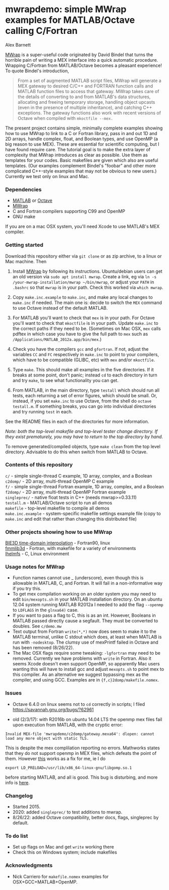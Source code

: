 # mwrapdemo: simple MWrap examples for MATLAB/Octave calling C/Fortran

  Alex Barnett

[MWrap](https://github.com/zgimbutas/mwrap) is a super-useful code originated by David Bindel that turns the horrible pain of writing a MEX interface into a quick automatic procedure. Wrapping C/Fortran from MATLAB/Octave becomes a pleasant experience! To quote Bindel's introduction,

>From a set of augmented MATLAB script files, MWrap will generate a MEX gateway to desired C/C\++ and FORTRAN function calls and MATLAB function files to access that gateway. MWrap takes care of the details of converting to and from MATLAB's data structures, allocating and freeing temporary storage, handling object upcasts (even in the presence of multiple inheritance), and catching C\++ exceptions. The gateway functions also work with recent versions of Octave when compiled with `mkoctfile --mex.`

The present project contains simple, minimally complete examples showing how to use MWrap to link to a C or Fortran library, pass in and out 1D and 2D arrays, handle complex, float, and Boolean types, and use OpenMP (a big reason to use MEX). These are essential for scientific computing, but I have found require care. The tutorial goal is to make the extra layer of complexity that MWrap introduces as clear as possible. Use them as templates for your codes. Basic makefiles are given which also are useful templates. (Our examples complement Bindel's "foobar" and other more complicated C++-style examples that may not be obvious to new users.) Currently we test only on linux and Mac.


### Dependencies

* [MATLAB](http://www.mathworks.com/products/matlab) or [Octave](https://octave.org)  
* [MWrap](https://github.com/zgimbutas/mwrap)  
* C and Fortran compilers supporting C99 and OpenMP  
* GNU make  

If you are on a mac OSX system, you'll need Xcode to use MATLAB's MEX compiler.


### Getting started

Download this repository either via `git clone` or as zip archive, to a linux or Mac machine. Then

1. Install [MWrap](https://github.com/zgimbutas/mwrap) by following its instructions. Ubuntu/debian users can get an old version via `sudo apt install mwrap`. Create a link, eg via `ln -s /your-mwrap-installation/mwrap ~/bin/mwrap`, or adjust your `PATH` in `.bashrc` so that `mwrap` is in your path. Check this worked via `which mwrap`.

1. Copy `make.inc.example` to `make.inc`, and make any local changes to `make.inc` if needed. The main one is: decide to switch the `MEX` command to use Octave instead of the default MATLAB.

1. For MATLAB you'll want to check that `mex` is in your path. For Octave you'll want to check that `mkoctfile` is in your path. Update `make.inc` to the correct paths if they need to be. (Sometimes on Mac OSX, `mex` calls pdftex in which case you have to give the full path to `mex` such as `/Applications/MATLAB_2012a.app/bin/mex`.)

1. Check you have the compilers `gcc` and `gfortran`. If not, adjust the variables `CC` and `FC` respectively in `make.inc` to point to your compilers, which have to be compatible (GLIBC, etc) with `mex` and/or `mkoctfile`.

1. Type `make`. This should make all examples in the five directories. If it breaks at some point, don't panic; instead `cd` to each directory in turn and try `make`, to see what functionality you can get.

1. From MATLAB, in the main directory, type `testall` which should run all tests, each returning a set of error figures, which should be small. Or, instead, if you set `make.inc` to use Octave, from the shell do `octave testall.m`. If something breaks, you can go into individual directories and try running `test` in each.

See the README files in each of the directories for more information.

*Note: both the top-level makefile and top-level tester change directory. If they exist prematurely, you may have to return to the top directory by hand.*

To remove generated/compiled objects, type `make clean` from the top level directory. Advisable to do this when switch from MATLAB to Octave.


### Contents of this repository

`c/` - simple single-thread C example, 1D array, complex, and a Boolean  
`c2domp/` - 2D array, multi-thread OpenMP C example  
`f/` - simple single-thread Fortran example, 1D array, complex, and a Boolean  
`f2domp/` - 2D array, multi-thread OpenMP Fortran example  
`singleprec/` - native float tests in C++ (needs mwrap>=0.33.11)  
`testall.m` - MATLAB/Octave script to run all demos  
`makefile` - top-level makefile to compile all demos  
`make.inc.example` - system-specific makefile settings example file (copy to `make.inc` and edit that rather than changing this distributed file)  


### Other projects showing how to use MWrap

[BIE3D time-domain interpolation](https://github.com/ahbarnett/BIE3D/tree/master/timedomainwaveeqn/timeinterp) - Fortran90, linux  
[fmmlib3d](https://github.com/zgimbutas/fmmlib3d/tree/master/matlab) - Fortran, with makefile for a variety of environments  
[lhelmfs](https://math.dartmouth.edu/~ahb/software/lhelmfs.tgz) - C, Linux environment  


### Usage notes for MWrap

* Function names cannot use _ (underscore), even though this is allowable in MATLAB, C, and Fortran. It will fail in a non-informative way if you try this.
* To get mex compilation working on an older system you may need to edit `bin/mexopts.sh` in your MATLAB installation directory. On an ubuntu 12.04 system running MATLAB R2012a I needed to add the flag `--openmp` to `LDFLAGS` in the `glnxa64)` case.
* If you want to pass a flag to C, this is as an int. However, Booleans in MATLAB passed directly cause a segfault. They must be converted to doubles. See `c/demo.mw`
* Text output from Fortran `write(*,*)` now does seem to make it to the MATLAB terminal, unlike C stdout which does, at least when MATLAB is run with `-nodesktop`. The clumsy use of mexPrintf failed in Octave and has been removed (8/26/22).
* The Mac OSX flags require some tweaking: `-lgfortran` may need to be removed. Currently we have problems with `write` in Fortran. Also it seems Xcode doesn't even support OpenMP, so apparently Mac users wanting this will have to install gcc and adjust `mexopts.sh` to point mex to this compiler. As an alternative we suggest bypassing mex as the compiler, and using GCC. Examples are in `{f,c}2domp/makefile.nomex`.


### Issues

* Octave 6.4.0 on linux seems not to `cd` correctly in scripts;
I filed https://savannah.gnu.org/bugs/?62961

* old (2/3/17): with R2016b on ubuntu 14.04 LTS the openmp mex files fail upon execution from MATLAB, with the cryptic error:

`Invalid MEX-file 'mwrapdemo/c2domp/gateway.mexa64': dlopen: cannot load any more object with static TLS.`

This is despite the mex complilation reporting no errors.
Mathworks states that they do not support openmp in MEX files, which defeats the point of them. However [this](http://www.mathworks.com/matlabcentral/answers/125117-openmp-mex-files-static-tls-problem) works as a fix for me, ie I do

`export LD_PRELOAD=/usr/lib/x86_64-linux-gnu/libgomp.so.1`

before starting MATLAB, and all is good. This bug is disturbing, and
more info is [here](http://stackoverflow.com/questions/19268293/matlab-error-cannot-open-with-static-tls).


### Changelog

* Started 2015.
* 2020: added `singleprec/` to test additions to mwrap.   
* 8/26/22: added Octave compatibility, better docs, flags, singleprec by default.  


### To do list

* Set up flags on Mac and get `write` working there  
* Check this on Windows system; include makefiles  


### Acknowledgments

* Nick Carriero for `makefile.nomex` examples for OSX+GCC+MATLAB+OpenMP.

